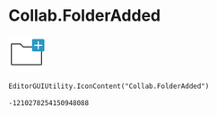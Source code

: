 # Collab.FolderAdded
![](/img/Collab.FolderAdded.png)

``` CSharp
EditorGUIUtility.IconContent("Collab.FolderAdded")
```
```
-1210278254150948088
```
